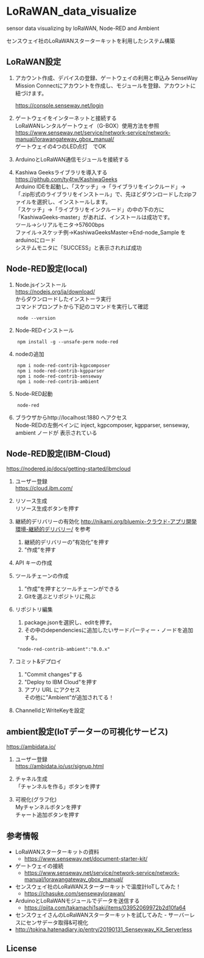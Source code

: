 # LoRaWAN_data_visualize
sensor data visualizing by loRaWAN, Node-RED and Ambient

センスウェイ社のLoRaWANスターターキットを利用したシステム構築

## LoRaWAN設定
1. アカウント作成、デバイスの登録、ゲートウェイの利用と申込み
  SenseWay Mission Connectにアカウントを作成し、モジュールを登録、アカウントに紐づけます。

   https://console.senseway.net/login

2. ゲートウェイをインターネットと接続する  
  LoRaWANレンタルゲートウェイ（G-BOX）使用方法を参照  
  https://www.senseway.net/service/network-service/network-manual/lorawangateway_gbox_manual/  
  ゲートウェイの4つのLED点灯　でOK

3. ArduinoとLoRaWAN通信モジュールを接続する

4. Kashiwa Geeksライブラリを導入する  
  https://github.com/ty4tw/KashiwaGeeks  
  Arduino IDEを起動し、「スケッチ」→「ライブラリをインクルード」→「.zip形式のライブラリをインストール」で、先ほどダウンロードしたzipファイルを選択し、インストールします。  
  「スケッチ」→「ライブラリをインクルード」の中の下の方に「KashiwaGeeks-master」があれば、インストールは成功です。  
  ツール→シリアルモニタ→57600bps  
  ファイル→スケッチ例→KashiwaGeeksMaster→End-node_Sample
をarduinoにロード  
  システムモニタに「SUCCESS」と表示されれば成功

## Node-RED設定(local)
1. Node.jsインストール  
  https://nodejs.org/ja/download/   
  からダウンロードしたインストーラ実行  
  コマンドプロンプトから下記のコマンドを実行して確認
```
    node --version  
```

2. Node-REDインストール
```
    npm install -g --unsafe-perm node-red 
```

4. nodeの追加
```
    npm i node-red-contrib-kgpcomposer
    npm i node-red-contrib-kgpparser
    npm i node-red-contrib-senseway
    npm i node-red-contrib-ambient
```

5. Node-RED起動
```
    node-red 
```

6. ブラウザからhttp://localhost:1880 へアクセス  
  Node-REDの左側ペインに inject, kgpcomposer, kgpparser, senseway, ambient
 ノードが 表示されている

## Node-RED設定(IBM-Cloud)
https://nodered.jp/docs/getting-started/ibmcloud

1. ユーザー登録  
  https://cloud.ibm.com/

2. リソース生成  
  リソース生成ボタンを押す

3. 継続的デリバリーの有効化
  http://nikami.org/bluemix-クラウド-アプリ開発環境-継続的デリバリー/ を参考
    1. 継続的デリバリーの”有効化”を押す  
    2. ”作成”を押す  

4. API キーの作成

5. ツールチェーンの作成
    1. ”作成”を押すとツールチェーンができる  
    2. Gitを選ぶとリポジトリに飛ぶ

6. リポジトリ編集
    1. package.jsonを選択し、editを押す。
    2. その中のdependenciesに追加したいサードパーティー・ノードを追加する。
```
    "node-red-contrib-ambient":"0.0.x"
```

7. コミット&デプロイ
    1. "Commit changes"する  
    2. "Deploy to IBM Cloud"を押す  
    3. アプリ URL にアクセス  
    その他に”Ambient”が追加されてる！

8. ChannelIdとWriteKeyを設定

## ambient設定(IoTデーターの可視化サービス)
https://ambidata.io/

1. ユーザー登録  
  https://ambidata.io/usr/signup.html

2. チャネル生成  
「チャンネルを作る」ボタンを押す

3. 可視化(グラフ化)  
  Myチャンネルボタンを押す  
  チャート追加ボタンを押す


## 参考情報
* LoRaWANスターターキットの資料
  * https://www.senseway.net/document-starter-kit/
* ゲートウェイの接続
  * https://www.senseway.net/service/network-service/network-manual/lorawangateway_gbox_manual/
* センスウェイ社のLoRaWANスターターキットで温度計IoTしてみた！
  * https://chasuke.com/sensewaylorawan/
* ArduinoとLoRaWANモジュールでデータを送信する
  * https://qiita.com/takamachi1saki/items/03952069972b2d10fa64
* センスウェイさんのLoRaWANスターターキットを試してみた - サーバーレスにセンサデータ取得&可視化
 * http://tokina.hatenadiary.jp/entry/20190131_Senseyway_Kit_Serverless

## License

